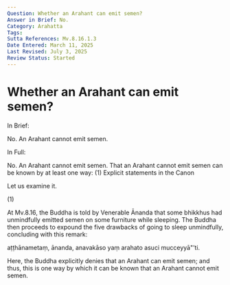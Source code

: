 ```yaml
---
Question: Whether an Arahant can emit semen?
Answer in Brief: No.
Category: Arahatta
Tags: 
Sutta References: Mv.8.16.1.3
Date Entered: March 11, 2025
Last Revised: July 3, 2025
Review Status: Started
---
```


# Whether an Arahant can emit semen?

In Brief:

No. An Arahant cannot emit semen.

In Full:

No. An Arahant cannot emit semen. That an Arahant cannot emit semen can be known by at least one way:
(1) Explicit statements in the Canon
<!-- (2) Inference based on the nature of Arahatta -->

Let us examine it.

(1)

At Mv.8.16, the Buddha is told by Venerable Ānanda that some bhikkhus had unmindfully emitted semen on some furniture while sleeping. The Buddha then proceeds to expound the five drawbacks of going to sleep unmindfully, concluding with this remark:

<!-- English translation -->
<!-- My own -->
<!-- This case, Ānanda, is impossible: that semen would be released from an Arahant. (or, that an Arahant's semen would be released) -->
aṭṭhānametaṃ, ānanda, anavakāso yaṃ arahato asuci mucceyyā"’ti.

Here, the Buddha explicitly denies that an Arahant can emit semen; and thus, this is one way by which it can be known that an Arahant cannot emit semen.

<!-- English translation -->

<!-- Notes -->

<!-- Worth investigating the physiology. Can semen ever be emitted without sexual arousal? This would be for a second way, but I don't know the physiology. -->




